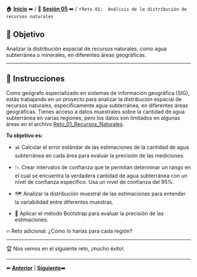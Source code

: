 🏠 [**Inicio**](../../Readme.md) ➡️ / 📖 [**Sesión 05**](../Readme.md) ➡️ / ⚡`Reto 01:  Análisis de la distribución de recursos naturales`

## 🎯 Objetivo
Analizar la distribución espacial de recursos naturales, como agua subterránea o minerales, en diferentes áreas geográficas.

---

## 📝 Instrucciones
Como geógrafo especializado en sistemas de información geográfica (SIG), estás trabajando en un proyecto para analizar la distribución espacial de recursos naturales, específicamente agua subterránea, en diferentes áreas geográficas. Tienes acceso a datos muestrales sobre la cantidad de agua subterránea en varias regiones, pero los datos son limitados en algunas áreas en el archivo [Reto_01_Recursos_Naturales](../../Datasets/S05/Reto_01_Recursos_Naturales.csv).

**Tu objetivo es:**

- 📊 Calcular el error estándar de las estimaciones de la cantidad de agua subterránea en cada área para evaluar la precisión de las mediciones.

- 📉 Crear intervalos de confianza que te permitan determinar un rango en el cual se encuentra la verdadera cantidad de agua subterránea con un nivel de confianza específico. Usa un nivel de confianza del 95%.

- 🗺️ Analizar la distribución muestral de las estimaciones para entender la variabilidad entre diferentes muestras.

- 🔄 Aplicar el método Bootstrap para evaluar la precisión de las estimaciones.

🔥 Reto adicional: ¿Cómo lo harías para cada región?

---

🏆 Nos vemos en el siguiente reto, ¡mucho éxito!.

---

⬅️ [**Anterior**](../Readme.md) | [**Siguiente**](../Ejemplo-03/Readme.md)➡️